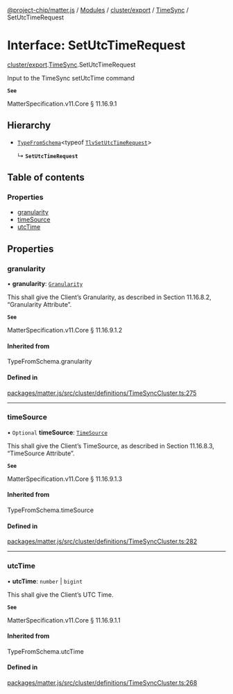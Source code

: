 [@project-chip/matter.js](../README.md) / [Modules](../modules.md) / [cluster/export](../modules/cluster_export.md) / [TimeSync](../modules/cluster_export.TimeSync.md) / SetUtcTimeRequest

# Interface: SetUtcTimeRequest

[cluster/export](../modules/cluster_export.md).[TimeSync](../modules/cluster_export.TimeSync.md).SetUtcTimeRequest

Input to the TimeSync setUtcTime command

**`See`**

MatterSpecification.v11.Core § 11.16.9.1

## Hierarchy

- [`TypeFromSchema`](../modules/tlv_export.md#typefromschema)\<typeof [`TlvSetUtcTimeRequest`](../modules/cluster_export.TimeSync.md#tlvsetutctimerequest)\>

  ↳ **`SetUtcTimeRequest`**

## Table of contents

### Properties

- [granularity](cluster_export.TimeSync.SetUtcTimeRequest.md#granularity)
- [timeSource](cluster_export.TimeSync.SetUtcTimeRequest.md#timesource)
- [utcTime](cluster_export.TimeSync.SetUtcTimeRequest.md#utctime)

## Properties

### granularity

• **granularity**: [`Granularity`](../enums/cluster_export.TimeSync.Granularity.md)

This shall give the Client’s Granularity, as described in Section 11.16.8.2, “Granularity Attribute”.

**`See`**

MatterSpecification.v11.Core § 11.16.9.1.2

#### Inherited from

TypeFromSchema.granularity

#### Defined in

[packages/matter.js/src/cluster/definitions/TimeSyncCluster.ts:275](https://github.com/project-chip/matter.js/blob/6d3b6a5d957d88a9231d6ecab4bb41f8133112be/packages/matter.js/src/cluster/definitions/TimeSyncCluster.ts#L275)

___

### timeSource

• `Optional` **timeSource**: [`TimeSource`](../enums/cluster_export.TimeSync.TimeSource.md)

This shall give the Client’s TimeSource, as described in Section 11.16.8.3, “TimeSource Attribute”.

**`See`**

MatterSpecification.v11.Core § 11.16.9.1.3

#### Inherited from

TypeFromSchema.timeSource

#### Defined in

[packages/matter.js/src/cluster/definitions/TimeSyncCluster.ts:282](https://github.com/project-chip/matter.js/blob/6d3b6a5d957d88a9231d6ecab4bb41f8133112be/packages/matter.js/src/cluster/definitions/TimeSyncCluster.ts#L282)

___

### utcTime

• **utcTime**: `number` \| `bigint`

This shall give the Client’s UTC Time.

**`See`**

MatterSpecification.v11.Core § 11.16.9.1.1

#### Inherited from

TypeFromSchema.utcTime

#### Defined in

[packages/matter.js/src/cluster/definitions/TimeSyncCluster.ts:268](https://github.com/project-chip/matter.js/blob/6d3b6a5d957d88a9231d6ecab4bb41f8133112be/packages/matter.js/src/cluster/definitions/TimeSyncCluster.ts#L268)
